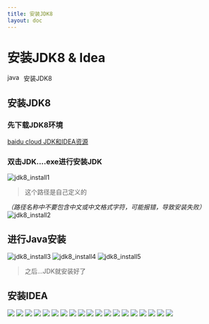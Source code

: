 ```yaml
---
title: 安装JDK8
layout: doc
---
```

# 安装JDK8 & Idea
<el-divider />
<div style='display: flex;gap: 10px;'>
  <el-tag>java</el-tag>
  <el-tag>安装JDK8</el-tag>
</div>

## 安装JDK8
### 先下载JDK8环境
[baidu cloud JDK和IDEA资源](https://pan.baidu.com/s/1NusabhTdBlWtZrT8KWnRUQ?p=Java)

### 双击JDK....exe进行安装JDK
![jdk8_install1](https://raw.githubusercontent.com/xing403/images-repo/main/assets/images/java/jdk8_install1.png)

> 这个路径是自己定义的

*（路径名称中不要包含中文或中文格式字符，可能报错，导致安装失败）*
![jdk8_install2](https://raw.githubusercontent.com/xing403/images-repo/main/assets/images/java/jdk8_install2.png)
## 进行Java安装


![jdk8_install3](https://raw.githubusercontent.com/xing403/images-repo/main/assets/images/java/jdk8_install3.png)
![jdk8_install4](https://raw.githubusercontent.com/xing403/images-repo/main/assets/images/java/jdk8_install4.png)
![jdk8_install5](https://raw.githubusercontent.com/xing403/images-repo/main/assets/images/java/jdk8_install5.png)
> 之后...JDK就安装好了

## 安装IDEA

![](https://raw.githubusercontent.com/xing403/images-repo/main/assets/images/java/ideaIUinstall01.png)
![](https://raw.githubusercontent.com/xing403/images-repo/main/assets/images/java/ideaIUinstall02.png)
![](https://raw.githubusercontent.com/xing403/images-repo/main/assets/images/java/ideaIUinstall03.png)
![](https://raw.githubusercontent.com/xing403/images-repo/main/assets/images/java/ideaIUinstall04.png)
![](https://raw.githubusercontent.com/xing403/images-repo/main/assets/images/java/ideaIUinstall05.png)
![](https://raw.githubusercontent.com/xing403/images-repo/main/assets/images/java/ideaIUinstall06.png)
![](https://raw.githubusercontent.com/xing403/images-repo/main/assets/images/java/ideaIUinstall07.png)
![](https://raw.githubusercontent.com/xing403/images-repo/main/assets/images/java/ideaIUinstall08.png)
![](https://raw.githubusercontent.com/xing403/images-repo/main/assets/images/java/ideaIUinstall09.png)
![](https://raw.githubusercontent.com/xing403/images-repo/main/assets/images/java/ideaIUinstall10.png)
![](https://raw.githubusercontent.com/xing403/images-repo/main/assets/images/java/ideaIUinstall11.png)
![](https://raw.githubusercontent.com/xing403/images-repo/main/assets/images/java/ideaIUinstall12.png)
![](https://raw.githubusercontent.com/xing403/images-repo/main/assets/images/java/ideaIUinstall13.png)
![](https://raw.githubusercontent.com/xing403/images-repo/main/assets/images/java/ideaIUinstall14.png)
![](https://raw.githubusercontent.com/xing403/images-repo/main/assets/images/java/ideaIUinstall15.png)
![](https://raw.githubusercontent.com/xing403/images-repo/main/assets/images/java/ideaIUinstall16.png)
![](https://raw.githubusercontent.com/xing403/images-repo/main/assets/images/java/ideaIUinstall17.png)
![](https://raw.githubusercontent.com/xing403/images-repo/main/assets/images/java/ideaIUinstall18.png)
![](https://raw.githubusercontent.com/xing403/images-repo/main/assets/images/java/ideaIUinstall19.png)
